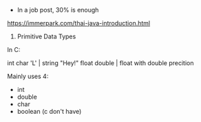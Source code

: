 - In a job post, 30% is enough

https://immerpark.com/thai-java-introduction.html

1. Primitive Data Types

In C:

int 
char 'L' | string "Hey!"
float 
double | float with double precition



Mainly uses 4:
- int
- double
- char
- boolean (c don't have)